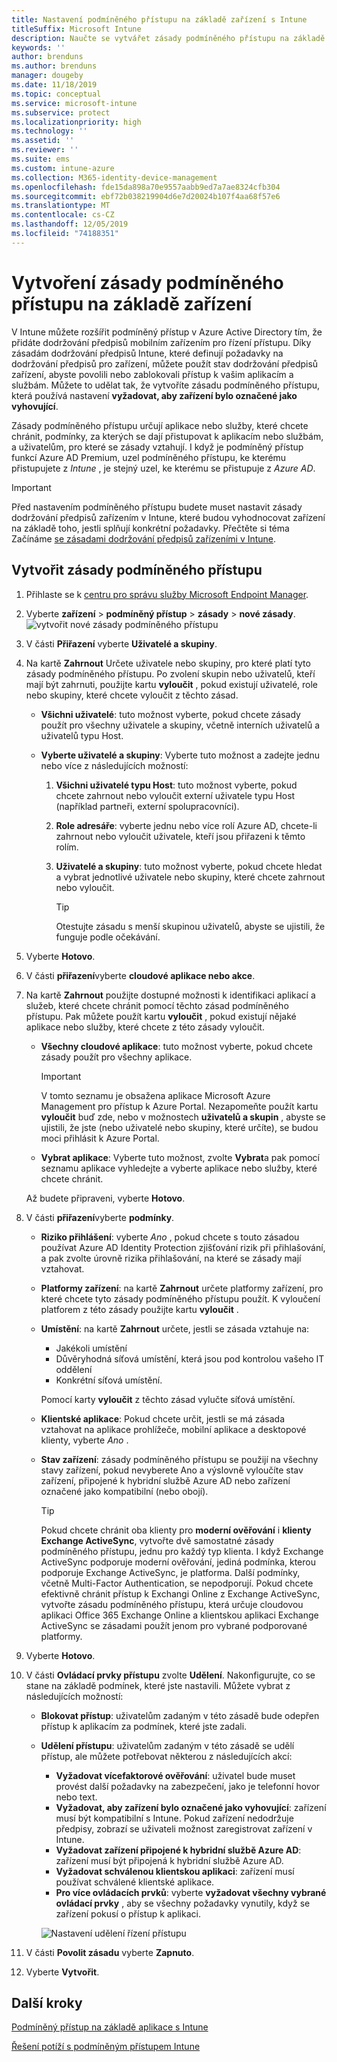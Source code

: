 ```yaml
---
title: Nastavení podmíněného přístupu na základě zařízení s Intune
titleSuffix: Microsoft Intune
description: Naučte se vytvářet zásady podmíněného přístupu na základě zařízení, které jsou založené na Microsoft Intune dodržování předpisů zařízením a správu mobilních aplikací.
keywords: ''
author: brenduns
ms.author: brenduns
manager: dougeby
ms.date: 11/18/2019
ms.topic: conceptual
ms.service: microsoft-intune
ms.subservice: protect
ms.localizationpriority: high
ms.technology: ''
ms.assetid: ''
ms.reviewer: ''
ms.suite: ems
ms.custom: intune-azure
ms.collection: M365-identity-device-management
ms.openlocfilehash: fde15da898a70e9557aabb9ed7a7ae8324cfb304
ms.sourcegitcommit: ebf72b038219904d6e7d20024b107f4aa68f57e6
ms.translationtype: MT
ms.contentlocale: cs-CZ
ms.lasthandoff: 12/05/2019
ms.locfileid: "74188351"
---
```

# <a name="create-a-device-based-conditional-access-policy"></a>Vytvoření zásady podmíněného přístupu na základě zařízení

V Intune můžete rozšířit podmíněný přístup v Azure Active Directory tím, že přidáte dodržování předpisů mobilním zařízením pro řízení přístupu. Díky zásadám dodržování předpisů Intune, které definují požadavky na dodržování předpisů pro zařízení, můžete použít stav dodržování předpisů zařízení, abyste povolili nebo zablokovali přístup k vašim aplikacím a službám. Můžete to udělat tak, že vytvoříte zásadu podmíněného přístupu, která používá nastavení **vyžadovat, aby zařízení bylo označené jako vyhovující**.

Zásady podmíněného přístupu určují aplikace nebo služby, které chcete chránit, podmínky, za kterých se dají přistupovat k aplikacím nebo službám, a uživatelům, pro které se zásady vztahují. I když je podmíněný přístup funkcí Azure AD Premium, uzel podmíněného přístupu, ke kterému přistupujete z *Intune* , je stejný uzel, ke kterému se přistupuje z *Azure AD*.

> [!IMPORTANT]
> Před nastavením podmíněného přístupu budete muset nastavit zásady dodržování předpisů zařízením v Intune, které budou vyhodnocovat zařízení na základě toho, jestli splňují konkrétní požadavky. Přečtěte si téma Začínáme [se zásadami dodržování předpisů zařízeními v Intune](device-compliance-get-started.md).

## <a name="create-conditional-access-policy"></a>Vytvořit zásady podmíněného přístupu

1. Přihlaste se k [centru pro správu služby Microsoft Endpoint Manager](https://go.microsoft.com/fwlink/?linkid=2109431).

2. Vyberte **zařízení** > **podmíněný přístup** > **zásady** > **nové zásady**.
  ![vytvořit nové zásady podmíněného přístupu](./media/create-conditional-access-intune/create-ca.png)

3. V části **Přiřazení** vyberte **Uživatelé a skupiny**.

4. Na kartě **Zahrnout** Určete uživatele nebo skupiny, pro které platí tyto zásady podmíněného přístupu. Po zvolení skupin nebo uživatelů, kteří mají být zahrnuti, použijte kartu **vyloučit** , pokud existují uživatelé, role nebo skupiny, které chcete vyloučit z těchto zásad.

   - **Všichni uživatelé**: tuto možnost vyberte, pokud chcete zásady použít pro všechny uživatele a skupiny, včetně interních uživatelů a uživatelů typu Host.

   - **Vyberte uživatelé a skupiny**: Vyberte tuto možnost a zadejte jednu nebo více z následujících možností:
  
     1. **Všichni uživatelé typu Host**: tuto možnost vyberte, pokud chcete zahrnout nebo vyloučit externí uživatele typu Host (například partneři, externí spolupracovníci).

     2. **Role adresáře**: vyberte jednu nebo více rolí Azure AD, chcete-li zahrnout nebo vyloučit uživatele, kteří jsou přiřazeni k těmto rolím.

     3. **Uživatelé a skupiny**: tuto možnost vyberte, pokud chcete hledat a vybrat jednotlivé uživatele nebo skupiny, které chcete zahrnout nebo vyloučit.

        > [!TIP]
        > Otestujte zásadu s menší skupinou uživatelů, abyste se ujistili, že funguje podle očekávání.

5. Vyberte **Hotovo**.

6. V části **přiřazení**vyberte **cloudové aplikace nebo akce**.

7. Na kartě **Zahrnout** použijte dostupné možnosti k identifikaci aplikací a služeb, které chcete chránit pomocí těchto zásad podmíněného přístupu. Pak můžete použít kartu **vyloučit** , pokud existují nějaké aplikace nebo služby, které chcete z této zásady vyloučit.

   - **Všechny cloudové aplikace**: tuto možnost vyberte, pokud chcete zásady použít pro všechny aplikace.
     > [!IMPORTANT]
     > V tomto seznamu je obsažena aplikace Microsoft Azure Management pro přístup k Azure Portal. Nezapomeňte použít kartu **vyloučit** buď zde, nebo v možnostech **uživatelů a skupin** , abyste se ujistili, že jste (nebo uživatelé nebo skupiny, které určíte), se budou moci přihlásit k Azure Portal. 

   - **Vybrat aplikace**: Vyberte tuto možnost, zvolte **Vybrat**a pak pomocí seznamu aplikace vyhledejte a vyberte aplikace nebo služby, které chcete chránit.

   Až budete připraveni, vyberte **Hotovo**.

8. V části **přiřazení**vyberte **podmínky**.

   - **Riziko přihlášení**: vyberte *Ano* , pokud chcete s touto zásadou používat Azure AD Identity Protection zjišťování rizik při přihlašování, a pak zvolte úrovně rizika přihlašování, na které se zásady mají vztahovat.

   - **Platformy zařízení**: na kartě **Zahrnout** určete platformy zařízení, pro které chcete tyto zásady podmíněného přístupu použít. K vyloučení platforem z této zásady použijte kartu **vyloučit** .

   - **Umístění**: na kartě **Zahrnout** určete, jestli se zásada vztahuje na:
     - Jakékoli umístění
     - Důvěryhodná síťová umístění, která jsou pod kontrolou vašeho IT oddělení
     - Konkrétní síťová umístění.

     Pomocí karty **vyloučit** z těchto zásad vylučte síťová umístění.

   - **Klientské aplikace**: Pokud chcete určit, jestli se má zásada vztahovat na aplikace prohlížeče, mobilní aplikace a desktopové klienty, vyberte *Ano* .

   - **Stav zařízení**: zásady podmíněného přístupu se použijí na všechny stavy zařízení, pokud nevyberete Ano a výslovně vyloučíte stav zařízení, připojené k hybridní službě Azure AD nebo zařízení označené jako kompatibilní (nebo obojí).

     > [!TIP]
     > Pokud chcete chránit oba klienty pro **moderní ověřování** i **klienty Exchange ActiveSync**, vytvořte dvě samostatné zásady podmíněného přístupu, jednu pro každý typ klienta. I když Exchange ActiveSync podporuje moderní ověřování, jediná podmínka, kterou podporuje Exchange ActiveSync, je platforma. Další podmínky, včetně Multi-Factor Authentication, se nepodporují. Pokud chcete efektivně chránit přístup k Exchangi Online z Exchange ActiveSync, vytvořte zásadu podmíněného přístupu, která určuje cloudovou aplikaci Office 365 Exchange Online a klientskou aplikaci Exchange ActiveSync se zásadami použít jenom pro vybrané podporované platformy.

9. Vyberte **Hotovo**.

10. V části **Ovládací prvky přístupu** zvolte **Udělení**. Nakonfigurujte, co se stane na základě podmínek, které jste nastavili.  Můžete vybrat z následujících možností:

    - **Blokovat přístup**: uživatelům zadaným v této zásadě bude odepřen přístup k aplikacím za podmínek, které jste zadali.
    - **Udělení přístupu**: uživatelům zadaným v této zásadě se udělí přístup, ale můžete potřebovat některou z následujících akcí:
      - **Vyžadovat vícefaktorové ověřování**: uživatel bude muset provést další požadavky na zabezpečení, jako je telefonní hovor nebo text.
      - **Vyžadovat, aby zařízení bylo označené jako vyhovující**: zařízení musí být kompatibilní s Intune. Pokud zařízení nedodržuje předpisy, zobrazí se uživateli možnost zaregistrovat zařízení v Intune.
      - **Vyžadovat zařízení připojené k hybridní službě Azure AD**: zařízení musí být připojená k hybridní službě Azure AD.
      - **Vyžadovat schválenou klientskou aplikaci**: zařízení musí používat schválené klientské aplikace. 
      - **Pro více ovládacích prvků**: vyberte **vyžadovat všechny vybrané ovládací prvky** , aby se všechny požadavky vynutily, když se zařízení pokusí o přístup k aplikaci.

      ![Nastavení udělení řízení přístupu](./media/create-conditional-access-intune/create-ca-grant-access-settings.png)

11. V části **Povolit zásadu** vyberte **Zapnuto**.

12. Vyberte **Vytvořit**.

## <a name="next-steps"></a>Další kroky

[Podmíněný přístup na základě aplikace s Intune](app-based-conditional-access-intune.md)

[Řešení potíží s podmíněným přístupem Intune](https://support.microsoft.com/help/4456106)
